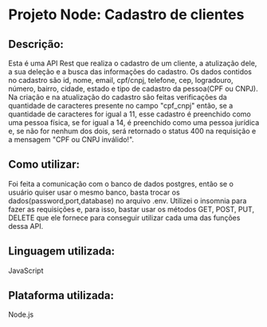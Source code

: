 # Projeto Node: Cadastro de clientes
## Descrição:
Esta é uma API Rest que realiza o cadastro de um cliente, a atulização dele, a sua deleção e a busca das informações do cadastro. Os dados contidos no cadastro são id, nome, email, cpf/cnpj, telefone, cep, logradouro, número, bairro, cidade, estado e tipo de cadastro da pessoa(CPF ou CNPJ). Na criação e na atualização do cadastro são feitas verificações da quantidade de caracteres presente no campo "cpf_cnpj" então, se a quantidade de caracteres for igual a 11, esse cadastro é preenchido como uma pessoa física, se for igual a 14, é preenchido como uma pessoa jurídica e, se não for nenhum dos dois, será retornado o status 400 na requisição e a mensagem "CPF ou CNPJ inválido!".

## Como utilizar:
Foi feita a comunicação com o banco de dados postgres, então se o usuário quiser usar o mesmo banco, basta trocar os dados(password,port,database) no arquivo .env. Utilizei o insomnia para fazer as requisições e, para isso, bastar usar os métodos GET, POST, PUT, DELETE que ele fornece para conseguir utilizar cada uma das funções dessa API. 
## Linguagem utilizada:
JavaScript
## Plataforma utilizada:
Node.js
